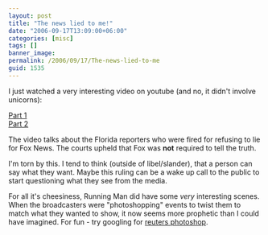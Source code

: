 ```yaml
---
layout: post
title: "The news lied to me!"
date: "2006-09-17T13:09:00+06:00"
categories: [misc]
tags: []
banner_image: 
permalink: /2006/09/17/The-news-lied-to-me
guid: 1535
---
```


I just watched a very interesting video on youtube (and no, it didn't involve unicorns):

<a href="http://www.youtube.com/watch?v=KZYA2zFsCK8">Part 1</a><br>
<a href="http://www.youtube.com/watch?v=ICRvZogSbdI&NR">Part 2</a>

The video talks about the Florida reporters who were fired for refusing to lie for Fox News. The courts upheld that Fox was <b>not</b> required to tell the truth.

I'm torn by this. I tend to think (outside of libel/slander), that a person can say what they want. Maybe this ruling can be a wake up call to the public to start questioning what they see from the media. 

For all it's cheesiness, Running Man did have some <i>very</i> interesting scenes. When the broadcasters were "photoshopping" events to twist them to match what they wanted to show, it now seems more prophetic than I could have imagined. For fun - try googling for <a href="http://www.google.com/search?hl=en&rls=GGGL,GGGL:2006-16,GGGL:en&sa=X&oi=spell&resnum=0&ct=result&cd=1&q=reuters+photoshop&spell=1">reuters photoshop</a>.